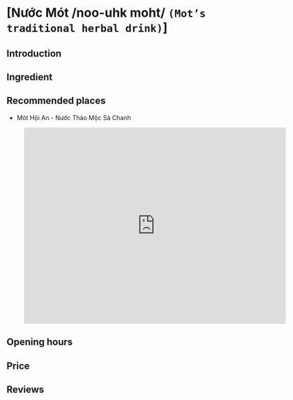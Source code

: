 # [Nước Mót /noo-uhk moht/ `(Mot’s traditional herbal drink)`]

## Introduction

## Ingredient

## Recommended places

 - Mót Hội An - Nước Thảo Mộc Sả Chanh
<figure class="map-container">
  <iframe src="https://www.google.com/maps/embed?pb=!1m18!1m12!1m3!1d3837.6082012235415!2d108.32475927518408!3d15.877176544550625!2m3!1f0!2f0!3f0!3m2!1i1024!2i768!4f13.1!3m3!1m2!1s0x31420e7e86a3b673%3A0x111d7cc765bb7cbf!2zTcOzdCBI4buZaSBBbiAtIE7GsOG7m2MgVGjhuqNvIE3hu5ljIFPhuqMgQ2hhbmg!5e0!3m2!1sen!2s!4v1688193424148!5m2!1sen!2s" width="600" height="450" style="border:0;" allowfullscreen="" loading="lazy" referrerpolicy="no-referrer-when-downgrade"></iframe>
</figure>

## Opening hours

## Price

## Reviews
